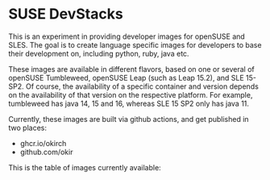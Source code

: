 # SUSE DevStacks

This is an experiment in providing developer images for openSUSE and SLES.
The goal is to create language specific images for developers to base their
development on, including python, ruby, java etc.

These images are available in different flavors, based on one or
several of openSUSE Tumbleweed, openSUSE Leap (such as Leap 15.2),
and SLE 15-SP2. Of course, the availability of a specific container and 
version depends on the availability of that version on the respective
platform. For example, tumbleweed has java 14, 15 and 16, whereas
SLE 15 SP2 only has java 11.

Currently, these images are built via github actions, and get published
in two places:

  - ghcr.io/okirch
  - github.com/okir

This is the table of images currently available:

